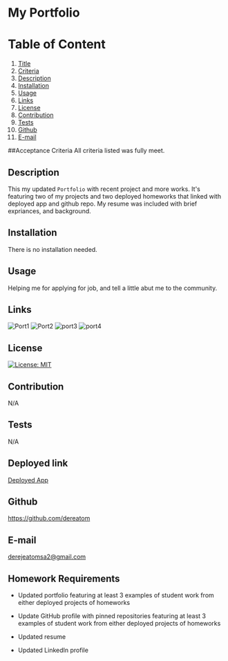 # My Portfolio
  
  # Table of Content
  1. [Title](#Title)
  2. [Criteria](#Criteria)
  3. [Description](#Description)
  4. [Installation](#Installation)
  5. [Usage](#Usage)
  6. [Links](#Links)
  7. [License](#License)
  8. [Contribution](#Contribution)
  9. [Tests](#Tests)
  10. [Github](#Github)
  11. [E-mail](#Email)  
  
  ##Acceptance Criteria
  All criteria listed was fully meet.
  ## Description
  This my updated `Portfolio` with recent project and more works. It's featuring two of my projects and two deployed homeworks that linked with deployed app and github repo. My resume was included with brief expriances, and background.
  
  ## Installation
  There is no installation needed.
  
  ## Usage
  Helping me for applying for job, and tell a little abut me to the community.

  ## Links
  ![Port1](https://user-images.githubusercontent.com/77940481/122315722-9efc4700-cee8-11eb-8842-77d20225ea04.JPG)
 ![Port2](https://user-images.githubusercontent.com/77940481/122149617-5b430800-ce2a-11eb-90d0-7c77d9cc719a.JPG) ![port3](https://user-images.githubusercontent.com/77940481/122149620-6007bc00-ce2a-11eb-8237-d2860ba35bbc.JPG) ![port4](https://user-images.githubusercontent.com/77940481/122149632-6433d980-ce2a-11eb-8b60-8957fd171e9c.JPG)
  
  ## License
  [![License: MIT](https://img.shields.io/badge/License-MIT-yellow.svg)](https://opensource.org/licenses/MIT)
  
  ## Contribution
  N/A
  
  ## Tests
  N/A
  
  ## Deployed link
  [Deployed App](https://dereatom.github.io/MyPortfolio/)

  ## Github
  https://github.com/dereatom
  
  ## E-mail
  derejeatomsa2@gmail.com

  ## Homework Requirements

* Updated portfolio featuring at least 3 examples of student work from either deployed projects of homeworks

* Update GitHub profile with pinned repositories featuring at least 3 examples of student work from either deployed projects of homeworks

* Updated resume

* Updated LinkedIn profile
